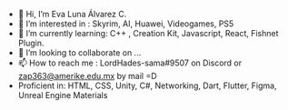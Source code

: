 - 👋 Hi, I’m Eva Luna Álvarez C.
- 👀 I’m interested in : Skyrim, AI, Huawei, Videogames, PS5
- 🌱 I’m currently learning: C++ , Creation Kit, Javascript, React, Fishnet Plugin. 
- 💞️ I’m looking to collaborate on ...
- 📫 How to reach me : LordHades-sama#9507 on Discord or zap363@amerike.edu.mx by mail =D
- Proficient in: HTML, CSS, Unity, C#, Networking, Dart, Flutter, Figma, Unreal Engine Materials

<!---
lordvlads77/lordvlads77 is a ✨ special ✨ repository because its `README.md` (this file) appears on your GitHub profile.
You can click the Preview link to take a look at your changes.
--->
